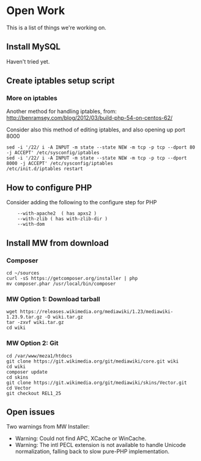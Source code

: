 # Open Work
This is a list of things we're working on.


## Install MySQL
Haven't tried yet.


## Create iptables setup script




### More on iptables

Another method for handling iptables, from: http://benramsey.com/blog/2012/03/build-php-54-on-centos-62/

Consider also this method of editing iptables, and also opening up port 8000

```
sed -i '/22/ i -A INPUT -m state --state NEW -m tcp -p tcp --dport 80 -j ACCEPT' /etc/sysconfig/iptables
sed -i '/22/ i -A INPUT -m state --state NEW -m tcp -p tcp --dport 8000 -j ACCEPT' /etc/sysconfig/iptables
/etc/init.d/iptables restart
```

## How to configure PHP
Consider adding the following to the configure step for PHP
```
    --with-apache2  ( has apxs2 )
    --with-zlib ( has with-zlib-dir )
    --with-dom
```

## Install MW from download

### Composer

```
cd ~/sources
curl -sS https://getcomposer.org/installer | php
mv composer.phar /usr/local/bin/composer
```

### MW Option 1: Download tarball

```
wget https://releases.wikimedia.org/mediawiki/1.23/mediawiki-1.23.9.tar.gz -O wiki.tar.gz
tar -zxvf wiki.tar.gz
cd wiki
```


### MW Option 2: Git

```
cd /var/www/meza1/htdocs
git clone https://git.wikimedia.org/git/mediawiki/core.git wiki
cd wiki
composer update
cd skins
git clone https://git.wikimedia.org/git/mediawiki/skins/Vector.git
cd Vector
git checkout REL1_25
```



## Open issues

Two warnings from MW Installer:
* Warning: Could not find APC, XCache or WinCache.
* Warning: The intl PECL extension is not available to handle Unicode normalization, falling back to slow pure-PHP implementation.
